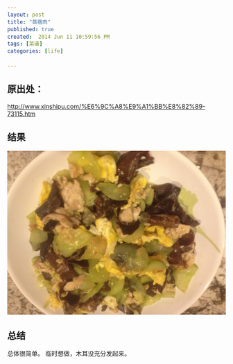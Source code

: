 ```yaml
---
layout: post
title: "苜蓿肉"
published: true
created:  2014 Jun 11 10:59:56 PM
tags: [菜谱]
categories: [life]

---
```


## 原出处：

<http://www.xinshipu.com/%E6%9C%A8%E9%A1%BB%E8%82%89-73115.htm>

## 结果

![muxurou](/images/muxurou.JPG "muxurou")

## 总结

总体很简单。
临时想做，木耳没充分发起来。

